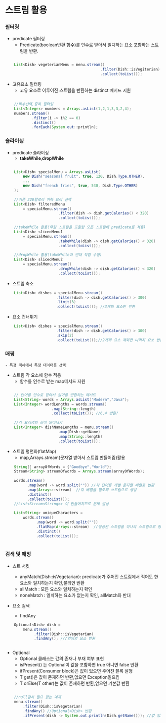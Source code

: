 # 스트림 활용

### 필터링
* predicate 필터링   
	- Predicate(boolean반환 함수)를 인수로 받아서 일치하는 요소 포함하는 스트림을 반환.
	
```java

	List<Dish> vegeterianMenu = menu.stream()
										   .filter(Dish::isVegiterian) //메서드 참조
										   .collect(toList());	
```
* 고유요소 필터링   
	- 고유 요소로 이루어진 스트림을 반환하는 distinct 메서드 지원
	
```java

	//짝수선택,중복 필터링
	List<Integer> numbers = Arrays.asList(1,2,1,3,3,2,4);
	numbers.stream()
			.filter(i -> i%2 == 0)
			.distinct()
			.forEach(System.out::println); 
```

### 슬라이싱
* predicate 슬라이싱   
	- **takeWhile**,**dropWhile**     
	
```java
	
	List<Dish> specialMenu = Arrays.asList(
		new Dish("seasonal fruit", true, 120, Dish.Type.OTHER),
		...
		new Dish("french fries", true, 530, Dish.Type.OTHER)
	);		
	
	//기존 320칼로리 이하 요리 선택
	List<Dish> filteredMenu
		= specialMenu.stream()
						.filter(dish -> dish.getCalories() < 320)
						.collect(toList());
						
	//takeWhile 활용(무한 스트림을 포함한 모든 스트림에 predicate를 적용)
	List<Dish> slicedMenu1
		= specialMenu.stream()
						.takeWhile(dish -> dish.getCalories() < 320)
						.collect(toList());
	
	//dropWhile 활용(takeWhile과 반대 작업 수행)
	List<Dish> slicedMenu2
		= specialMenu.stream()
						.dropWhile(dish -> dish.getCalories() < 320)
						.collect(toList());											
```

* 스트림 축소  
 
```java
	List<Dish> dishes = specialMenu.stream()
				       .filter(dish -> dish.getCalories() > 300)
				       .limit(3)
				       .collect(toList()); //3개의 요소만 반환   
```
	
* 요소 건너뛰기 

```java
	List<Dish> dishes = specialMenu.stream()
				       .filter(dish -> dish.getCalories() > 300)
				       .skip(2)
				       .collect(toList());//2개의 요소 제외한 나머지 요소 반환   
```

### 매핑
	- 특정 객체에서 특정 데이터를 선택   

* 스트림 각 요소에 함수 적용
	- 함수를 인수로 받는 map메서드 지원

```java   

	// 단어를 인수로 받아서 길이를 반환하는 메서드
	List<String> words = Arrays.asList("Modern","Java");
	List<Integer> wordLengths = words.stream()
					 .map(String::length)
					 .collect(toList()); //6,4 반환?
	
	//각 요리명의 길이 알아내기
	List<Integer> dishNameLengths = menu.stream()
					    .map(Dish::getName)
					    .map(String::length)
					    .collect(toList());
```

* 스트림 평면화(flatMap)    
	- map,Arrays.stream(문자열 받아서 스트림 만들어줌)활용

```java
	String[] arrayOfWords = {"Goodbye","World"};
	Stream<String> streamOfwords = Arrays.stream(arrayOfWords);
	
	words.stream()
		  .map(word -> word.split("")) //각 단어를 개별 문자열 배열로 변환
		  .map(Arrays::stream)	//각 배열을 별도의 스트림으로 생성
		  .distinct()
		  .collect(toList());
	//List<Stream<String>> 이 만들어지므로 문제 발생	
	
	List<String> uniqueCharacters = 
		words.stream()
			  .map(word -> word.split(""))
			  .flatMap(Arrays::stream)  //생성된 스트림을 하나의 스트림으로 평면화
			  .distinct()
			  .collect(toList());
	
```

### 검색 및 매칭   
* 쇼트 서킷
	- anyMatch(Dish::isVegetarian): predicate가 주어진 스트림에서 적어도 한 요소와 일치하는지 확인,불리언 반환
	- allMatch : 모든 요소와 일치하는지 확인
	- noneMatch : 일치하는 요소가 없는지 확인, allMatch와 반대

* 요소 검색
	- findAny

```java
	Optional<Dish> dish = 
		menu.stream()
			 .filter(Dish::isVegetarian)
			 .findAny(); ///임의의 요소 반환
	
```

* Optional   
	- Optional<T> 클래스는 값의 존재나 부재 여부 표현   
	- isPresent() 는 Optional이 값을 포함하면 true 아니면 false 반환   
	- ifPresent(Consumer<T> block)은 값이 있으면 주어진 블록 실행   
	- T get()은 값이 존재하면 반환,없으면 Exception일으킴   
	- T orElse(T other)는 값이 존재하면 반환,없으면 기본값 반환

```java

	//null검사 필요 없는 예제
	menu.stream()
		.filter(Dish::isVegetarian)
		.findAny() //Optional<Dish> 반환
		.ifPresent(dish -> System.out.println(Dish.getName())); //값 있으면 출력 없으면 안일어남
```

	

	
	

	
